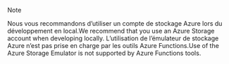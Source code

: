>[!Note]
> <span data-ttu-id="8cb2e-101">Nous vous recommandons d’utiliser un compte de stockage Azure lors du développement en local.</span><span class="sxs-lookup"><span data-stu-id="8cb2e-101">We recommend that you use an Azure Storage account when developing locally.</span></span> <span data-ttu-id="8cb2e-102">L’utilisation de l’émulateur de stockage Azure n’est pas prise en charge par les outils Azure Functions.</span><span class="sxs-lookup"><span data-stu-id="8cb2e-102">Use of the Azure Storage Emulator is not supported by Azure Functions tools.</span></span>

